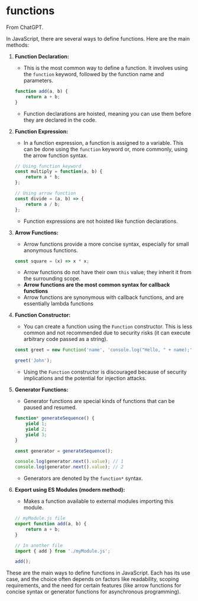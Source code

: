 # functions

From ChatGPT.

In JavaScript, there are several ways to define functions. Here are the main methods:

1.  **Function Declaration:**

    * This is the most common way to define a function. It involves using the `function` keyword, followed by the function name and parameters.

    ```js
    function add(a, b) {
        return a + b;
    }
    ```

    * Function declarations are hoisted, meaning you can use them before they are declared in the code.
2.  **Function Expression:**

    * In a function expression, a function is assigned to a variable. This can be done using the `function` keyword or, more commonly, using the arrow function syntax.

    ```js
    // Using function keyword
    const multiply = function(a, b) {
        return a * b;
    };

    // Using arrow function
    const divide = (a, b) => {
        return a / b;
    };
    ```

    * Function expressions are not hoisted like function declarations.
3.  **Arrow Functions:**

    * Arrow functions provide a more concise syntax, especially for small anonymous functions.

    ```js
    const square = (x) => x * x;
    ```

    * Arrow functions do not have their own `this` value; they inherit it from the surrounding scope.
    * **Arrow functions are the most common syntax for callback functions**
    * Arrow functions are synonymous with callback functions, and are essentially lambda functions
4.  **Function Constructor:**

    * You can create a function using the `Function` constructor. This is less common and not recommended due to security risks (it can execute arbitrary code passed as a string).

    ```js
    const greet = new Function('name', 'console.log("Hello, " + name);');

    greet('John');
    ```

    * Using the `Function` constructor is discouraged because of security implications and the potential for injection attacks.
5.  **Generator Functions:**

    * Generator functions are special kinds of functions that can be paused and resumed.

    ```js
    function* generateSequence() {
        yield 1;
        yield 2;
        yield 3;
    }

    const generator = generateSequence();

    console.log(generator.next().value); // 1
    console.log(generator.next().value); // 2
    ```

    * Generators are denoted by the `function*` syntax.
6.  **Export using ES Modules (modern method):**

    * Makes a function available to external modules importing this module.

    ```js
    // myModule.js file
    export function add(a, b) {
        return a + b;
    }

    // In another file
    import { add } from './myModule.js';

    add();
    ```

These are the main ways to define functions in JavaScript. Each has its use case, and the choice often depends on factors like readability, scoping requirements, and the need for certain features (like arrow functions for concise syntax or generator functions for asynchronous programming).
